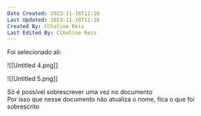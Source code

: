 ```yaml
---
Date Created: 2023-11-16T11:16
Last Updated: 2023-11-16T11:16
Created By: CChaline Reis
Last Edited By: CChaline Reis
---
```

Foi selecionado ali:

![[Untitled 4.png]]

![[Untitled 5.png]]

Só é possível sobrescrever uma vez no documento  
Por isso que nesse documento não atualiza o nome, fica o que foi sobrescrito